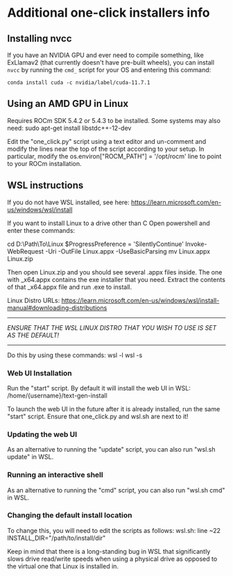 # Additional one-click installers info

## Installing nvcc

If you have an NVIDIA GPU and ever need to compile something, like ExLlamav2 (that currently doesn't have pre-built wheels), you can install `nvcc` by running the `cmd_` script for your OS and entering this command:

```
conda install cuda -c nvidia/label/cuda-11.7.1
```

## Using an AMD GPU in Linux

Requires ROCm SDK 5.4.2 or 5.4.3 to be installed. Some systems may also
need: sudo apt-get install libstdc++-12-dev

Edit the "one_click.py" script using a text editor and un-comment and
modify the lines near the top of the script according to your setup. In
particular, modify the os.environ["ROCM_PATH"] = '/opt/rocm' line to
point to your ROCm installation.

## WSL instructions

If you do not have WSL installed, see here:
https://learn.microsoft.com/en-us/windows/wsl/install

If you want to install Linux to a drive other than C
Open powershell and enter these commands:

cd D:\Path\To\Linux
$ProgressPreference = 'SilentlyContinue'
Invoke-WebRequest -Uri <LinuxDistroURL> -OutFile Linux.appx -UseBasicParsing
mv Linux.appx Linux.zip

Then open Linux.zip and you should see several .appx files inside.
The one with _x64.appx contains the exe installer that you need.
Extract the contents of that _x64.appx file and run <distro>.exe to install.

Linux Distro URLs:
https://learn.microsoft.com/en-us/windows/wsl/install-manual#downloading-distributions

******************************************************************************
*ENSURE THAT THE WSL LINUX DISTRO THAT YOU WISH TO USE IS SET AS THE DEFAULT!*
******************************************************************************

Do this by using these commands:
wsl -l
wsl -s <DistroName>

### Web UI Installation

Run the "start" script. By default it will install the web UI in WSL:
/home/{username}/text-gen-install

To launch the web UI in the future after it is already installed, run
the same "start" script. Ensure that one_click.py and wsl.sh are next to it!

### Updating the web UI

As an alternative to running the "update" script, you can also run "wsl.sh update" in WSL.

### Running an interactive shell

As an alternative to running the "cmd" script, you can also run "wsl.sh cmd" in WSL.

### Changing the default install location

To change this, you will need to edit the scripts as follows:
wsl.sh: line ~22   INSTALL_DIR="/path/to/install/dir"

Keep in mind that there is a long-standing bug in WSL that significantly
slows drive read/write speeds when using a physical drive as opposed to
the virtual one that Linux is installed in.

